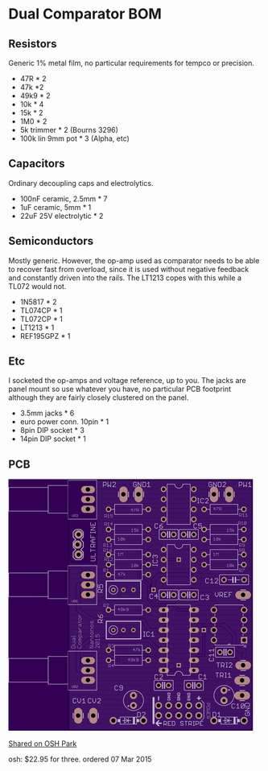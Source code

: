 ﻿# Dual Comparator BOM

## Resistors

Generic 1% metal film, no particular requirements for tempco or precision.

- 47R * 2
- 47k *2
- 49k9 * 2
- 10k * 4
- 15k * 2
- 1M0 * 2
- 5k trimmer * 2 (Bourns 3296)
- 100k lin 9mm pot * 3 (Alpha, etc)

## Capacitors

Ordinary decoupling caps and electrolytics.

- 100nF ceramic, 2.5mm * 7
- 1uF ceramic, 5mm * 1
- 22uF 25V electrolytic * 2

## Semiconductors

Mostly generic. However, the op-amp used as comparator needs to be able to recover fast from overload, since it is used without negative feedback and constantly driven into the rails. The LT1213 copes with this while a TL072 would not.

- 1N5817 * 2
- TL074CP * 1
- TL072CP * 1
- LT1213 * 1
- REF195GPZ * 1

## Etc

I socketed the op-amps and voltage reference, up to you. The jacks are panel mount so use whatever you have, no particular PCB footprint although they are fairly closely clustered on the panel.

- 3.5mm jacks * 6
- euro power conn. 10pin * 1
- 8pin DIP socket * 3
- 14pin DIP socket * 1

## PCB

![top](images/top.png)

[Shared on OSH Park](https://oshpark.com/shared_projects/FYjulcN6)

osh:  $22.95 for three.
ordered 07 Mar 2015
